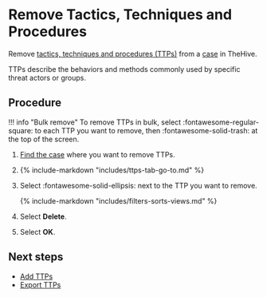 # Remove Tactics, Techniques and Procedures

<!-- md:permission `manageProcedure` -->

Remove [tactics, techniques and procedures (TTPs)](about-ttps.md) from a [case](../about-cases.md) in TheHive.

TTPs describe the behaviors and methods commonly used by specific threat actors or groups.

<h2>Procedure</h2>

!!! info "Bulk remove"
    To remove TTPs in bulk, select :fontawesome-regular-square: to each TTP you want to remove, then :fontawesome-solid-trash: at the top of the screen.

1. [Find the case](../search-for-cases/find-a-case.md) where you want to remove TTPs.

2. {% include-markdown "includes/ttps-tab-go-to.md" %}

3. Select :fontawesome-solid-ellipsis: next to the TTP you want to remove.

    {% include-markdown "includes/filters-sorts-views.md" %}

4. Select **Delete**.

5. Select **OK**.

<h2>Next steps</h2>

* [Add TTPs](add-ttps.md)
* [Export TTPs](export-ttps.md)